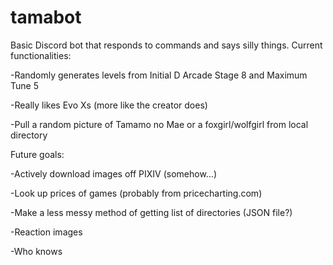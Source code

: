 # tamabot

Basic Discord bot that responds to commands and says silly things. Current functionalities:

-Randomly generates levels from Initial D Arcade Stage 8 and Maximum Tune 5

-Really likes Evo Xs (more like the creator does)

-Pull a random picture of Tamamo no Mae or a foxgirl/wolfgirl from local directory

Future goals:

-Actively download images off PIXIV (somehow...)

-Look up prices of games (probably from pricecharting.com)

-Make a less messy method of getting list of directories (JSON file?)

-Reaction images

-Who knows
